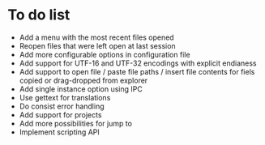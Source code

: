 # To do list

- Add a menu with the most recent files opened
- Reopen files that were left open at last session
- Add more configurable options in configuration file
- Add support for UTF-16 and UTF-32 encodings with explicit endianess
- Add support to open file / paste file paths / insert file contents for fiels copied or drag-dropped from explorer
- Add single instance option using IPC
- Use gettext for translations
- Do consist error handling
- Add support for projects
- Add more possibilities for jump to
- Implement scripting API

